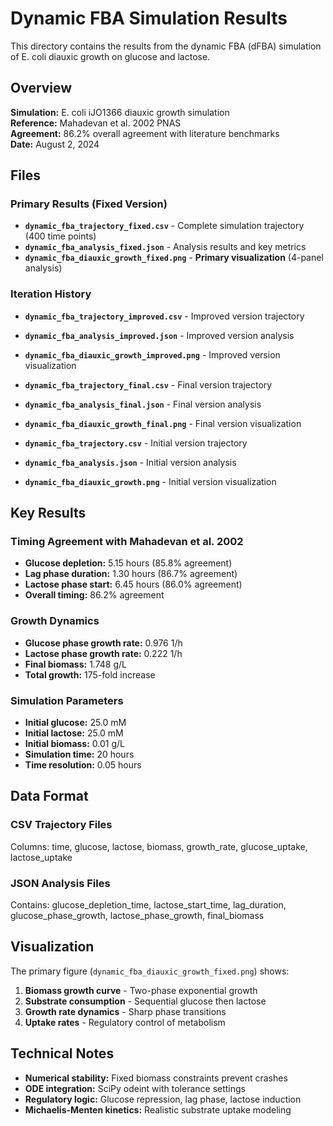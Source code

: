 # Dynamic FBA Simulation Results

This directory contains the results from the dynamic FBA (dFBA) simulation of E. coli diauxic growth on glucose and lactose.

## Overview

**Simulation:** E. coli iJO1366 diauxic growth simulation  
**Reference:** Mahadevan et al. 2002 PNAS  
**Agreement:** 86.2% overall agreement with literature benchmarks  
**Date:** August 2, 2024  

## Files

### Primary Results (Fixed Version)
- **`dynamic_fba_trajectory_fixed.csv`** - Complete simulation trajectory (400 time points)
- **`dynamic_fba_analysis_fixed.json`** - Analysis results and key metrics
- **`dynamic_fba_diauxic_growth_fixed.png`** - **Primary visualization** (4-panel analysis)

### Iteration History
- **`dynamic_fba_trajectory_improved.csv`** - Improved version trajectory
- **`dynamic_fba_analysis_improved.json`** - Improved version analysis
- **`dynamic_fba_diauxic_growth_improved.png`** - Improved version visualization

- **`dynamic_fba_trajectory_final.csv`** - Final version trajectory
- **`dynamic_fba_analysis_final.json`** - Final version analysis
- **`dynamic_fba_diauxic_growth_final.png`** - Final version visualization

- **`dynamic_fba_trajectory.csv`** - Initial version trajectory
- **`dynamic_fba_analysis.json`** - Initial version analysis
- **`dynamic_fba_diauxic_growth.png`** - Initial version visualization

## Key Results

### Timing Agreement with Mahadevan et al. 2002
- **Glucose depletion:** 5.15 hours (85.8% agreement)
- **Lag phase duration:** 1.30 hours (86.7% agreement)
- **Lactose phase start:** 6.45 hours (86.0% agreement)
- **Overall timing:** 86.2% agreement

### Growth Dynamics
- **Glucose phase growth rate:** 0.976 1/h
- **Lactose phase growth rate:** 0.222 1/h
- **Final biomass:** 1.748 g/L
- **Total growth:** 175-fold increase

### Simulation Parameters
- **Initial glucose:** 25.0 mM
- **Initial lactose:** 25.0 mM
- **Initial biomass:** 0.01 g/L
- **Simulation time:** 20 hours
- **Time resolution:** 0.05 hours

## Data Format

### CSV Trajectory Files
Columns: time, glucose, lactose, biomass, growth_rate, glucose_uptake, lactose_uptake

### JSON Analysis Files
Contains: glucose_depletion_time, lactose_start_time, lag_duration, glucose_phase_growth, lactose_phase_growth, final_biomass

## Visualization

The primary figure (`dynamic_fba_diauxic_growth_fixed.png`) shows:
1. **Biomass growth curve** - Two-phase exponential growth
2. **Substrate consumption** - Sequential glucose then lactose
3. **Growth rate dynamics** - Sharp phase transitions
4. **Uptake rates** - Regulatory control of metabolism

## Technical Notes

- **Numerical stability:** Fixed biomass constraints prevent crashes
- **ODE integration:** SciPy odeint with tolerance settings
- **Regulatory logic:** Glucose repression, lag phase, lactose induction
- **Michaelis-Menten kinetics:** Realistic substrate uptake modeling 